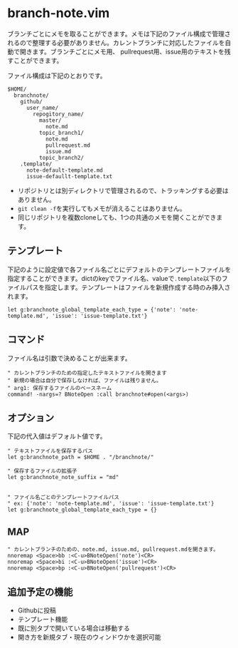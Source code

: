# branch-note.vim

ブランチごとにメモを取ることができます。メモは下記のファイル構成で管理されるので整理する必要がありません。カレントブランチに対応したファイルを自動で開きます。ブランチごとにメモ用、 pullrequest用、issue用のテキストを残すことができます。

ファイル構成は下記のとおりです。

```
$HOME/
  branchnote/
    github/
      user_name/
        repogitory_name/
          master/
            note.md
          topic_branch1/
            note.md
            pullrequest.md
            issue.md
          topic_branch2/
    .template/
      note-default-template.md
      issue-defaullt-template.txt
```

* リポジトリとは別ディレクトリで管理されるので、トラッキングする必要はありません。
* `git clean -f`を実行してもメモが消えることはありません。
* 同じリポジトリを複数cloneしても、1つの共通のメモを開くことができます。

## テンプレート

下記のように設定値で各ファイル名ごとにデフォルトのテンプレートファイルを指定することができます。dictのkeyでファイル名、valueで`.template`以下のファイルパスを指定します。テンプレートはファイルを新規作成する時のみ挿入されます。

```
let g:branchnote_global_template_each_type = {'note': 'note-template.md', 'issue': 'issue-template.txt'}
```

## コマンド

ファイル名は引数で決めることが出来ます。

```
" カレントブランチのための指定したテキストファイルを開きます
" 新規の場合は自分で保存しなければ、ファイルは残りません。
" arg1: 保存するファイルのベースネーム
command! -nargs=? BNoteOpen :call branchnote#open(<args>)
```

## オプション

下記の代入値はデフォルト値です。

```
" テキストファイルを保存するパス
let g:branchnote_path = $HOME . "/branchnote/"

" 保存するファイルの拡張子
let g:branchnote_note_suffix = "md"


" ファイル名ごとのテンプレートファイルパス
" ex: {'note': 'note-template.md', 'issue': 'issue-template.txt'}
let g:branchnote_global_template_each_type = {}
```

## MAP

```
" カレントブランチのための、note.md, issue.md, pullrequest.mdを開きます。
nnoremap <Space>bb :<C-u>BNoteOpen('note')<CR>
nnoremap <Space>bi :<C-u>BNoteOpen('issue')<CR>
nnoremap <Space>bp :<C-u>BNoteOpen('pullrequest')<CR>
```

## 追加予定の機能

* Githubに投稿
* テンプレート機能
* 既に別タブで開いている場合は移動する
* 開き方を新規タブ・現在のウィンドウかを選択可能
